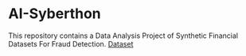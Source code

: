 # AI-Syberthon

This repository contains a Data Analysis Project of Synthetic Financial Datasets For Fraud Detection.
[Dataset](https://www.kaggle.com/datasets/ealaxi/paysim1?resource=download)
